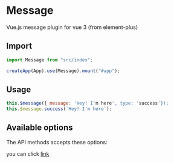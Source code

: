 # Message

Vue.js message plugin for vue 3 (from element-plus)


## Import

```js
import Message from "src/index";

createApp(App).use(Message).mount("#app");
```

## Usage

```js
this.$message({ message: 'Hey! I'm here', type: 'success'});
this.$message.success(`Hey! I'm here`);
```

## Available options

The API methods accepts these options:

you can click [link](https://element-plus.gitee.io/#/zh-CN/component/message)
